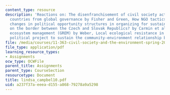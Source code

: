 ```yaml
---
content_type: resource
description: 'Reactions on: The disenfranchisement of civil society actors and developing
  countries from global governance by Fisher and Green, How NGO tactics respond to
  changes in political opportunity structures in organizing for sustainable development
  on the border between the Czech and Slovak Republics? by Carmin et al, Grass-roots
  ecosystem management (GREM) by Weber, Local ecological resistance in Turkey as a
  political project to sustain the community-environment relationship by Coban.'
file: /media/courses/11-363-civil-society-and-the-environment-spring-2005/a237f37aeeead155a86879278a9a5298_lindsa_campbel10.pdf
file_type: application/pdf
learning_resource_types:
- Assignments
ocw_type: OCWFile
parent_title: Assignments
parent_type: CourseSection
resourcetype: Document
title: lindsa_campbel10.pdf
uid: a237f37a-eeea-d155-a868-79278a9a5298
---
```

